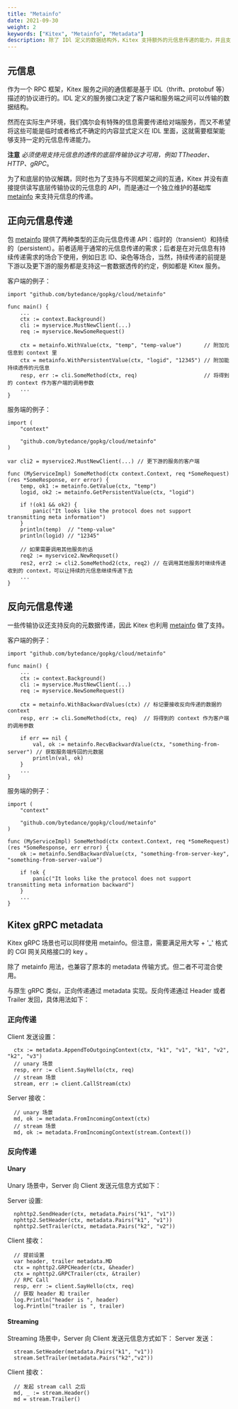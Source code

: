 ```yaml
---
title: "Metainfo"
date: 2021-09-30
weight: 2
keywords: ["Kitex", "Metainfo", "Metadata"]
description: 除了 IDl 定义的数据结构外，Kitex 支持额外的元信息传递的能力，并且支持与不同框架之间的互通。
---
```


## 元信息

作为一个 RPC 框架，Kitex 服务之间的通信都是基于 IDL（thrift、protobuf 等）描述的协议进行的。IDL 定义的服务接口决定了客户端和服务端之间可以传输的数据结构。

然而在实际生产环境，我们偶尔会有特殊的信息需要传递给对端服务，而又不希望将这些可能是临时或者格式不确定的内容显式定义在 IDL 里面，这就需要框架能够支持一定的元信息传递能力。

**注意** _必须使用支持元信息的透传的底层传输协议才可用，例如 TTheader、HTTP、gRPC_。

为了和底层的协议解耦，同时也为了支持与不同框架之间的互通，Kitex 并没有直接提供读写底层传输协议的元信息的 API，而是通过一个独立维护的基础库 [metainfo][metainfo] 来支持元信息的传递。

## 正向元信息传递

包 [metainfo][metainfo] 提供了两种类型的正向元信息传递 API：临时的（transient）和持续的（persistent）。前者适用于通常的元信息传递的需求；后者是在对元信息有持续传递需求的场合下使用，例如日志 ID、染色等场合，当然，持续传递的前提是下游以及更下游的服务都是支持这一套数据透传的约定，例如都是 Kitex 服务。

客户端的例子：

```golang
import "github.com/bytedance/gopkg/cloud/metainfo"

func main() {
    ...
    ctx := context.Background()
    cli := myservice.MustNewClient(...)
    req := myservice.NewSomeRequest()

    ctx = metainfo.WithValue(ctx, "temp", "temp-value")       // 附加元信息到 context 里
    ctx = metainfo.WithPersistentValue(ctx, "logid", "12345") // 附加能持续透传的元信息
    resp, err := cli.SomeMethod(ctx, req)                     // 将得到的 context 作为客户端的调用参数
    ...
}
```

服务端的例子：

```golang
import (
    "context"

    "github.com/bytedance/gopkg/cloud/metainfo"
)

var cli2 = myservice2.MustNewClient(...) // 更下游的服务的客户端

func (MyServiceImpl) SomeMethod(ctx context.Context, req *SomeRequest) (res *SomeResponse, err error) {
    temp, ok1 := metainfo.GetValue(ctx, "temp")
    logid, ok2 := metainfo.GetPersistentValue(ctx, "logid")

    if !(ok1 && ok2) {
        panic("It looks like the protocol does not support transmitting meta information")
    }
    println(temp)  // "temp-value"
    println(logid) // "12345"

    // 如果需要调用其他服务的话
    req2 := myservice2.NewRequset()
    res2, err2 := cli2.SomeMethod2(ctx, req2) // 在调用其他服务时继续传递收到的 context，可以让持续的元信息继续传递下去
    ...
}
```

## 反向元信息传递

一些传输协议还支持反向的元数据传递，因此 Kitex 也利用 [metainfo][metainfo] 做了支持。

客户端的例子：

```golang
import "github.com/bytedance/gopkg/cloud/metainfo"

func main() {
    ...
    ctx := context.Background()
    cli := myservice.MustNewClient(...)
    req := myservice.NewSomeRequest()

    ctx = metainfo.WithBackwardValues(ctx) // 标记要接收反向传递的数据的 context
    resp, err := cli.SomeMethod(ctx, req)  // 将得到的 context 作为客户端的调用参数

    if err == nil {
        val, ok := metainfo.RecvBackwardValue(ctx, "something-from-server") // 获取服务端传回的元数据
        println(val, ok)
    }
    ...
}
```

服务端的例子：

```golang
import (
    "context"

    "github.com/bytedance/gopkg/cloud/metainfo"
)

func (MyServiceImpl) SomeMethod(ctx context.Context, req *SomeRequest) (res *SomeResponse, err error) {
    ok := metainfo.SendBackwardValue(ctx, "something-from-server-key", "something-from-server-value")

    if !ok {
        panic("It looks like the protocol does not support transmitting meta information backward")
    }
    ...
}
```

[metainfo]: https://pkg.go.dev/github.com/bytedance/gopkg/cloud/metainfo

## Kitex gRPC metadata

Kitex gRPC 场景也可以同样使用 metainfo。但注意，需要满足用大写 + '\_' 格式的 CGI 网关风格接口的 key 。

除了 metainfo 用法，也兼容了原本的 metadata 传输方式。但二者不可混合使用。

与原生 gRPC 类似，正向传递通过 metadata 实现。反向传递通过 Header 或者 Trailer 发回，具体用法如下：

### 正向传递

Client 发送设置：

```golang
  ctx := metadata.AppendToOutgoingContext(ctx, "k1", "v1", "k1", "v2", "k2", "v3")
  // unary 场景
  resp, err := client.SayHello(ctx, req)
  // stream 场景
  stream, err := client.CallStream(ctx)
```

Server 接收：

```golang
  // unary 场景
  md, ok := metadata.FromIncomingContext(ctx)
  // stream 场景
  md, ok := metadata.FromIncomingContext(stream.Context())
```

### 反向传递

#### Unary

Unary 场景中，Server 向 Client 发送元信息方式如下：

Server 设置:

```golang
  nphttp2.SendHeader(ctx, metadata.Pairs("k1", "v1"))
  nphttp2.SetHeader(ctx, metadata.Pairs("k1", "v1"))
  nphttp2.SetTrailer(ctx, metadata.Pairs("k2", "v2"))
```

Client 接收：

```golang
  // 提前设置
  var header, trailer metadata.MD
  ctx = nphttp2.GRPCHeader(ctx, &header)
  ctx = nphttp2.GRPCTrailer(ctx, &trailer)
  // RPC Call
  resp, err := client.SayHello(ctx, req)
  // 获取 header 和 trailer
  log.Println("header is ", header)
  log.Println("trailer is ", trailer)
```

#### Streaming

Streaming 场景中，Server 向 Client 发送元信息方式如下：
Server 发送：

```golang
  stream.SetHeader(metadata.Pairs("k1", "v1"))
  stream.SetTrailer(metadata.Pairs("k2","v2"))
```

Client 接收：

```golang
  // 发起 stream call 之后
  md, _ := stream.Header()
  md = stream.Trailer()
```
